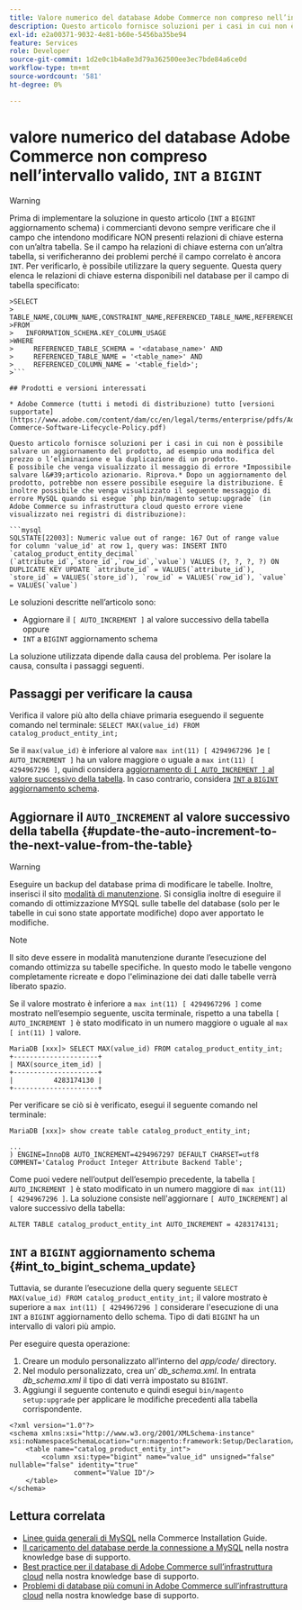 ```yaml
---
title: Valore numerico del database Adobe Commerce non compreso nell’intervallo, da "INT" a "BIGINT"
description: Questo articolo fornisce soluzioni per i casi in cui non è possibile salvare un aggiornamento del prodotto, ad esempio una modifica del prezzo o l’eliminazione e la duplicazione di un prodotto.
exl-id: e2a00371-9032-4e81-b60e-5456ba35be94
feature: Services
role: Developer
source-git-commit: 1d2e0c1b4a8e3d79a362500ee3ec7bde84a6ce0d
workflow-type: tm+mt
source-wordcount: '581'
ht-degree: 0%

---
```


# valore numerico del database Adobe Commerce non compreso nell’intervallo valido, `INT` a `BIGINT`

>[!WARNING]
>
>Prima di implementare la soluzione in questo articolo (`INT` a `BIGINT` aggiornamento schema) i commercianti devono sempre verificare che il campo che intendono modificare NON presenti relazioni di chiave esterna con un’altra tabella. Se il campo ha relazioni di chiave esterna con un’altra tabella, si verificheranno dei problemi perché il campo correlato è ancora `INT`. Per verificarlo, è possibile utilizzare la query seguente. Questa query elenca le relazioni di chiave esterna disponibili nel database per il campo di tabella specificato:
>
```mysql
>SELECT 
>     TABLE_NAME,COLUMN_NAME,CONSTRAINT_NAME,REFERENCED_TABLE_NAME,REFERENCED_COLUMN_NAME
>FROM
>   INFORMATION_SCHEMA.KEY_COLUMN_USAGE
>WHERE
>     REFERENCED_TABLE_SCHEMA = '<database_name>' AND
>     REFERENCED_TABLE_NAME = '<table_name>' AND
>     REFERENCED_COLUMN_NAME = '<table_field>';
>```

## Prodotti e versioni interessati

* Adobe Commerce (tutti i metodi di distribuzione) tutto [versioni supportate](https://www.adobe.com/content/dam/cc/en/legal/terms/enterprise/pdfs/Adobe-Commerce-Software-Lifecycle-Policy.pdf)

Questo articolo fornisce soluzioni per i casi in cui non è possibile salvare un aggiornamento del prodotto, ad esempio una modifica del prezzo o l’eliminazione e la duplicazione di un prodotto.
È possibile che venga visualizzato il messaggio di errore *Impossibile salvare l&#39;articolo azionario. Riprova.* Dopo un aggiornamento del prodotto, potrebbe non essere possibile eseguire la distribuzione. È inoltre possibile che venga visualizzato il seguente messaggio di errore MySQL quando si esegue `php bin/magento setup:upgrade` (in Adobe Commerce su infrastruttura cloud questo errore viene visualizzato nei registri di distribuzione):

```mysql
SQLSTATE[22003]: Numeric value out of range: 167 Out of range value for column 'value_id' at row 1, query was: INSERT INTO `catalog_product_entity_decimal` (`attribute_id`,`store_id`,`row_id`,`value`) VALUES (?, ?, ?, ?) ON DUPLICATE KEY UPDATE `attribute_id` = VALUES(`attribute_id`), `store_id` = VALUES(`store_id`), `row_id` = VALUES(`row_id`), `value` = VALUES(`value`)
```

Le soluzioni descritte nell’articolo sono:
* Aggiornare il `[ AUTO_INCREMENT ]` al valore successivo della tabella oppure
* `INT` a `BIGINT` aggiornamento schema

La soluzione utilizzata dipende dalla causa del problema. Per isolare la causa, consulta i passaggi seguenti.

## Passaggi per verificare la causa


Verifica il valore più alto della chiave primaria eseguendo il seguente comando nel terminale: `SELECT MAX(value_id) FROM catalog_product_entity_int;`

Se il `max(value_id)` è inferiore al valore `max int(11) [ 4294967296 ]`e `[ AUTO_INCREMENT ]` ha un valore maggiore o uguale a `max int(11) [ 4294967296 ]`, quindi considera [aggiornamento di `[ AUTO_INCREMENT ]` al valore successivo della tabella](#update-the-auto-increment-to-the-next-value-from-the-table). In caso contrario, considera [`INT` a `BIGINT` aggiornamento schema](#int_to_bigint_schema_update).

## Aggiornare il `AUTO_INCREMENT` al valore successivo della tabella {#update-the-auto-increment-to-the-next-value-from-the-table}

>[!WARNING]
>
>Eseguire un backup del database prima di modificare le tabelle. Inoltre, inserisci il sito [modalità di manutenzione](https://experienceleague.adobe.com/docs/commerce-operations/configuration-guide/setup/application-modes.html#maintenance-mode). Si consiglia inoltre di eseguire il comando di ottimizzazione MYSQL sulle tabelle del database (solo per le tabelle in cui sono state apportate modifiche) dopo aver apportato le modifiche.

>[!NOTE]
>
>Il sito deve essere in modalità manutenzione durante l’esecuzione del comando ottimizza su tabelle specifiche. In questo modo le tabelle vengono completamente ricreate e dopo l&#39;eliminazione dei dati dalle tabelle verrà liberato spazio.

Se il valore mostrato è inferiore a `max int(11) [ 4294967296 ]` come mostrato nell’esempio seguente, uscita terminale, rispetto a una tabella `[ AUTO_INCREMENT ]` è stato modificato in un numero maggiore o uguale al `max [ int(11) ]` valore.

```mariadb
MariaDB [xxx]> SELECT MAX(value_id) FROM catalog_product_entity_int;
+---------------------+
| MAX(source_item_id) |
+---------------------+
|          4283174130 |
+---------------------+
```

Per verificare se ciò si è verificato, esegui il seguente comando nel terminale:

```
MariaDB [xxx]> show create table catalog_product_entity_int;

...
) ENGINE=InnoDB AUTO_INCREMENT=4294967297 DEFAULT CHARSET=utf8 COMMENT='Catalog Product Integer Attribute Backend Table';
```

Come puoi vedere nell’output dell’esempio precedente, la tabella `[ AUTO_INCREMENT ]` è stato modificato in un numero maggiore di `max int(11) [ 4294967296 ]`. La soluzione consiste nell&#39;aggiornare `[ AUTO_INCREMENT]` al valore successivo della tabella:

```
ALTER TABLE catalog_product_entity_int AUTO_INCREMENT = 4283174131;
```

## `INT` a `BIGINT` aggiornamento schema {#int_to_bigint_schema_update}

Tuttavia, se durante l’esecuzione della query seguente `SELECT MAX(value_id) FROM catalog_product_entity_int;` il valore mostrato è superiore a `max int(11) [ 4294967296 ]`  considerare l&#39;esecuzione di una `INT` a `BIGINT` aggiornamento dello schema. Tipo di dati `BIGINT` ha un intervallo di valori più ampio.

Per eseguire questa operazione:

1. Creare un modulo personalizzato all’interno del *app/code/* directory.
1. Nel modulo personalizzato, crea un’ *db_schema.xml*. In entrata *db_schema.xml* il tipo di dati verrà impostato su `BIGINT`.
1. Aggiungi il seguente contenuto e quindi esegui `bin/magento setup:upgrade` per applicare le modifiche precedenti alla tabella corrispondente.

```
<?xml version="1.0"?>
<schema xmlns:xsi="http://www.w3.org/2001/XMLSchema-instance" xsi:noNamespaceSchemaLocation="urn:magento:framework:Setup/Declaration/Schema/etc/schema.xsd">
    <table name="catalog_product_entity_int">
        <column xsi:type="bigint" name="value_id" unsigned="false" nullable="false" identity="true"
                comment="Value ID"/>
    </table>
</schema>
```


## Lettura correlata

* [Linee guida generali di MySQL](https://experienceleague.adobe.com/docs/commerce-operations/installation-guide/prerequisites/database-server/mysql.html) nella Commerce Installation Guide.
* [Il caricamento del database perde la connessione a MySQL](https://experienceleague.adobe.com/docs/commerce-knowledge-base/kb/troubleshooting/database/database-upload-loses-connection-to-mysql.html) nella nostra knowledge base di supporto.
* [Best practice per il database di Adobe Commerce sull’infrastruttura cloud](https://experienceleague.adobe.com/docs/commerce-knowledge-base/kb/best-practices/database/database-best-practices-for-magento-commerce-cloud.html) nella nostra knowledge base di supporto.
* [Problemi di database più comuni in Adobe Commerce sull’infrastruttura cloud](https://experienceleague.adobe.com/docs/commerce-knowledge-base/kb/best-practices/database/most-common-database-issues-in-magento-commerce-cloud.html) nella nostra knowledge base di supporto.
